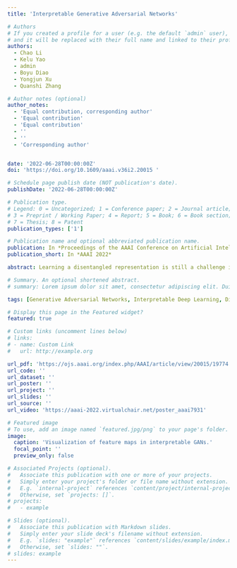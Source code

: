 ```yaml
---
title: 'Interpretable Generative Adversarial Networks'

# Authors
# If you created a profile for a user (e.g. the default `admin` user), write the username (folder name) here
# and it will be replaced with their full name and linked to their profile.
authors:
  - Chao Li
  - Kelu Yao
  - admin
  - Boyu Diao
  - Yongjun Xu
  - Quanshi Zhang

# Author notes (optional)
author_notes:
  - 'Equal contribution, corresponding author'
  - 'Equal contribution'
  - 'Equal contribution'
  - ''
  - ''
  - 'Corresponding author'


date: '2022-06-28T00:00:00Z'
doi: 'https://doi.org/10.1609/aaai.v36i2.20015 '

# Schedule page publish date (NOT publication's date).
publishDate: '2022-06-28T00:00:00Z'

# Publication type.
# Legend: 0 = Uncategorized; 1 = Conference paper; 2 = Journal article;
# 3 = Preprint / Working Paper; 4 = Report; 5 = Book; 6 = Book section;
# 7 = Thesis; 8 = Patent
publication_types: ['1']

# Publication name and optional abbreviated publication name.
publication: In *Proceedings of the AAAI Conference on Artificial Intelligence* (2022)
publication_short: In *AAAI 2022*

abstract: Learning a disentangled representation is still a challenge in the field of the interpretability of generative adversarial networks (GANs). This paper proposes a generic method to modify a traditional GAN into an interpretable GAN, which ensures that filters in an intermediate layer of the generator encode disentangled localized visual concepts. Each filter in the layer is supposed to consistently generate image regions corresponding to the same visual concept when generating different images. The interpretable GAN learns to automatically discover meaningful visual concepts without any annotations of visual concepts. The interpretable GAN enables people to modify a specific visual concept on generated images by manipulating feature maps of the corresponding filters in the layer. Our method can be broadly applied to different types of GANs. Experiments have demonstrated the effectiveness of our method.

# Summary. An optional shortened abstract.
# summary: Lorem ipsum dolor sit amet, consectetur adipiscing elit. Duis posuere tellus ac convallis placerat. Proin tincidunt magna sed ex sollicitudin condimentum.

tags: [Generative Adversarial Networks, Interpretable Deep Learning, Disentanglement]

# Display this page in the Featured widget?
featured: true

# Custom links (uncomment lines below)
# links:
# - name: Custom Link
#   url: http://example.org

url_pdf: 'https://ojs.aaai.org/index.php/AAAI/article/view/20015/19774'
url_code: ''
url_dataset: ''
url_poster: ''
url_project: ''
url_slides: ''
url_source: ''
url_video: 'https://aaai-2022.virtualchair.net/poster_aaai7931'

# Featured image
# To use, add an image named `featured.jpg/png` to your page's folder.
image:
  caption: 'Visualization of feature maps in interpretable GANs.'
  focal_point: ''
  preview_only: false

# Associated Projects (optional).
#   Associate this publication with one or more of your projects.
#   Simply enter your project's folder or file name without extension.
#   E.g. `internal-project` references `content/project/internal-project/index.md`.
#   Otherwise, set `projects: []`.
# projects:
#   - example

# Slides (optional).
#   Associate this publication with Markdown slides.
#   Simply enter your slide deck's filename without extension.
#   E.g. `slides: "example"` references `content/slides/example/index.md`.
#   Otherwise, set `slides: ""`.
# slides: example
---
```

